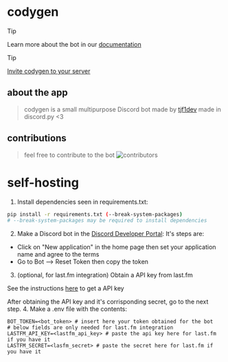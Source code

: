# codygen

> [!TIP]
> Learn more about the bot in our [documentation](https://github.com/tjf1dev/codygen/wiki)

> [!TIP]
> [Invite codygen to your server](https://discord.com/oauth2/authorize?client_id=1337509693874245682)

## about the app
> codygen is a small multipurpose Discord bot made by [tjf1dev](https://github.com/tjf1dev)
> made in discord.py <3

## contributions
> feel free to contribute to the bot
![contributors](https://readme-contribs.as93.net/contributors/tjf1dev/codygen)

# self-hosting
1. Install dependencies seen in requirements.txt:
```bash
pip install -r requirements.txt (--break-system-packages) 
# --break-system-packages may be required to install dependencies
```
2. Make a Discord bot in the [Discord Developer Portal](https://discord.com/developers/applications):
It's steps are:
- Click on "New application" in the home page then set your application name and agree to the terms
- Go to Bot --> Reset Token then copy the token
3. (optional, for last.fm integration) Obtain a API key from last.fm

See the instructions [here](https://www.last.fm/api/authentication) to get a API key

After obtaining the API key and it's corrisponding secret, go to the next step.
4. Make a .env file with the contents:
```
BOT_TOKEN=<bot_token> # insert here your token obtained for the bot
# below fields are only needed for last.fm integration
LASTFM_API_KEY=<lastfm_api_key> # paste the api key here for last.fm if you have it
LASTFM_SECRET=<lasfm_secret> # paste the secret here for last.fm if you have it
```
